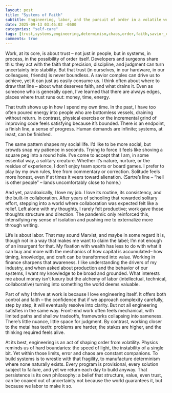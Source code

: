 ```yaml
---
layout: post
title: "Systems of Faith"
subtitle: Engineering, labor, and the pursuit of order in a volatile world
date: 2025-09-13 03:46:02 -0500
categories: "self-care"
tags: [trust,systems,engineering,determinism,chaos,order,faith,savior_complex,boundaries,energy,solitude,collaboration,finance,wealth,labor,value,capital,complexity,control,volatility,technology,routine,structure,philosophy]
comments: true
---
```


Work, at its core, is about trust – not just in people, but in systems, in process, in the possibility of order itself. Developers and surgeons share this: they act with the faith that precision, discipline, and judgment can turn uncertainty into stability. But that trust (in ourselves, in our hardware, in our colleagues, friends) is never boundless. A savior complex can drive us to achieve, yet it can just as easily consume us. I think often about where to draw that line – about what deserves faith, and what drains it. Even as someone who is generally open, I’ve learned that there are always edges, places where trust runs out: money, time, energy.<!-- more -->

That truth shows up in how I spend my own time. In the past, I have too often poured energy into people who are bottomless vessels, draining without return. In contrast, physical exercise or the incremental grind of improving code feels satisfying because it’s bounded. There is an endpoint, a finish line, a sense of progress. Human demands are infinite; systems, at least, can be finished.

The same pattern shapes my social life. I’d like to be more social, but crowds snap my patience in seconds. Trying to force it feels like shoving a square peg into a round hole. I’ve come to accept that I am, in some essential way, a solitary creature. Whether it’s nature, nurture, or the residue of experience, I don’t enjoy team sports or board games. I prefer to play by my own rules, free from commentary or correction. Solitude feels more honest, even if at times it veers toward alienation. (Sartre’s line – “hell is other people” – lands uncomfortably close to home.)

And yet, paradoxically, I love my job. I love its routine, its consistency, and the built-in collaboration. After years of schooling that rewarded solitary effort, stepping into a world where collaboration was expected felt like a relief. Left alone with my thoughts, I rarely felt productive; work gave those thoughts structure and direction. The pandemic only reinforced this, intensifying my sense of isolation and pushing me to externalize more through writing.

Life is about labor. That may sound Marxist, and maybe in some regard it is, though not in a way that makes me want to claim the label; I’m not enough of an insurgent for that. My fixation with wealth has less to do with what it can buy and more with the mechanics of how capital is accumulated– how timing, knowledge, and craft can be transformed into value. Working in finance sharpens that awareness. I like understanding the drivers of my industry, and when asked about production and the behavior of our systems, I want my knowledge to be broad and grounded. What interests me about money isn’t luxury but the alchemy of labor (intellectual, technical, collaborative) turning into something the world deems valuable.

Part of why I thrive at work is because I love engineering itself. It offers both control and faith – the confidence that if we approach complexity carefully, step by step, it will eventually resolve into clarity. But not all engineering satisfies in the same way. Front-end work often feels mechanical, with limited paths and shallow tradeoffs, frameworks collapsing into sameness. There’s little nuance, little space for judgment. By contrast, working closer to the metal has teeth: problems are harder, the stakes are higher, and the thinking required feels alive.

At its best, engineering is an act of shaping order from volatility. Physics reminds us of hard boundaries: the speed of light, the instability of a single bit. Yet within those limits, error and chaos are constant companions. To build systems is to wrestle with that fragility, to manufacture determinism where none naturally exists. Every program is provisional, every solution subject to failure, and yet we return each day to build anyway. That persistence is its own philosophy: a belief that structure, value, even trust, can be coaxed out of uncertainty not because the world guarantees it, but because we labor to make it so.
